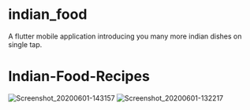 # indian_food

A flutter mobile application introducing you many more indian dishes on single tap.


# Indian-Food-Recipes
![Screenshot_20200601-143157](https://user-images.githubusercontent.com/52098559/83393848-20378780-a415-11ea-8a21-acd83aba9b66.png)
![Screenshot_20200601-132217](https://user-images.githubusercontent.com/52098559/83388195-a8189400-a40b-11ea-879f-f40c97d3a907.png)
 

